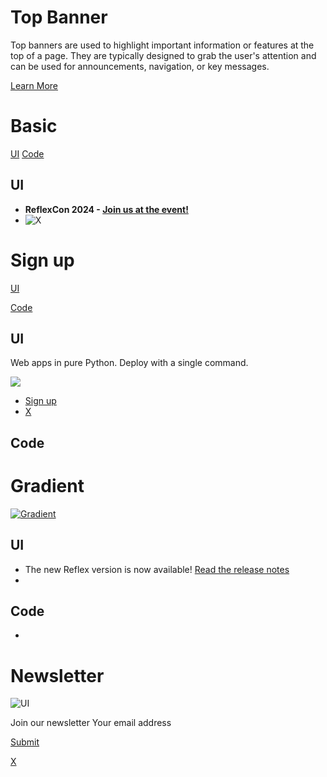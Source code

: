 # Top Banner

Top banners are used to highlight important information or features at the top of a page. They are typically designed to grab the user's attention and can be used for announcements, navigation, or key messages.

[Learn More](https://reflex.dev/docs/recipes/content/top-banner/#basic)

# Basic

[UI](#)
[Code](#)

## UI

- **ReflexCon 2024 - [Join us at the event!](/docs/recipes/content/top-banner/)**
- ![X]()

# Sign up

[UI](#)

[Code](#)

## UI

Web apps in pure Python. Deploy with a single command.

![](http://logo.jpg)

- [Sign up](https://)
- [X](https://)

## Code

# Gradient

[![Gradient](https://via.placeholder.com/30)](https://reflex.dev)

## UI

- The new Reflex version is now available! [Read the release notes](/docs/recipes/content/top-banner/#)
- 

## Code

-

# Newsletter

![UI](https://example.com/UI.png)

Join our newsletter
Your email address

[Submit](#)

[X](#)